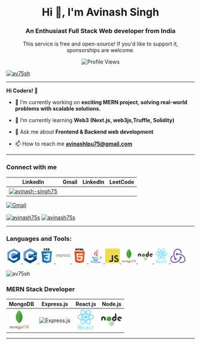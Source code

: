 <h1 align="center">Hi 👋, I'm Avinash Singh</h1>
<h3 align="center">An Enthusiast Full Stack Web developer from India</h3>

<p align="center">
  This service is free and open-source! If you'd like to support it, sponsorships are welcome.
</p>

<p align="center">
    <img src="https://img.shields.io/badge/INT__MIN-Profile%20View-blue?style=for-the-badge&labelColor=blue&color=gray" alt="Profile Views" />
</p>

<p align="left"> <a href="https://github.com/ryo-ma/github-profile-trophy"><img src="https://github-profile-trophy.vercel.app/?username=av75sh" alt="av75sh" /></a> </p>

---

**Hi Coders! 👋**
- 🔭 I’m currently working on **exciting MERN project, solving real-world problems with scalable solutions.**

- 🌱 I’m currently learning **Web3 (Next.js, web3js,Truffle, Solidity)**

- 💬 Ask me about **Frontend & Backend web development**

- 📫 How to reach me **avinashlpu75@gmail.com**

---


### Connect with me

| LinkedIn | Gmail | LinkedIn | LeetCode |
|----------|-------|----------|---------|
|<a href="https://linkedin.com/in/avinash-singh75" target="blank"><img align="center" src="https://raw.githubusercontent.com/rahuldkjain/github-profile-readme-generator/master/src/images/icons/Social/linked-in-alt.svg" alt="avinash-singh75" height="30" width="40" /></a>
<a href="mailto:avinashlpu75@gmail.com" target="blank"><img align="center" src="https://static.vecteezy.com/system/resources/previews/020/964/377/original/gmail-mail-icon-for-web-design-free-png.png" alt="Gmail" height="55" width="55" />

<a href="https://instagram.com/avinash75s" target="blank"><img align="center" src="https://raw.githubusercontent.com/rahuldkjain/github-profile-readme-generator/master/src/images/icons/Social/instagram.svg" alt="avinash75s" height="30" width="40" /></a>
<a href="https://www.leetcode.com/avinash75s" target="blank"><img align="center" src="https://raw.githubusercontent.com/rahuldkjain/github-profile-readme-generator/master/src/images/icons/Social/leet-code.svg" alt="avinash75s" height="30" width="40" /></a>

---


<h3 align="left">Languages and Tools:</h3>
<p align="left"> <a href="https://www.cprogramming.com/" target="_blank" rel="noreferrer"> <img src="https://raw.githubusercontent.com/devicons/devicon/master/icons/c/c-original.svg" alt="c" width="40" height="40"/> </a> <a href="https://www.w3schools.com/cpp/" target="_blank" rel="noreferrer"> <img src="https://raw.githubusercontent.com/devicons/devicon/master/icons/cplusplus/cplusplus-original.svg" alt="cplusplus" width="40" height="40"/> </a> <a href="https://www.w3schools.com/css/" target="_blank" rel="noreferrer"> <img src="https://raw.githubusercontent.com/devicons/devicon/master/icons/css3/css3-original-wordmark.svg" alt="css3" width="40" height="40"/> </a> <a href="https://expressjs.com" target="_blank" rel="noreferrer"> <img src="https://raw.githubusercontent.com/devicons/devicon/master/icons/express/express-original-wordmark.svg" alt="express" width="40" height="40"/> </a> <a href="https://www.w3.org/html/" target="_blank" rel="noreferrer"> <img src="https://raw.githubusercontent.com/devicons/devicon/master/icons/html5/html5-original-wordmark.svg" alt="html5" width="40" height="40"/> </a> <a href="https://www.java.com" target="_blank" rel="noreferrer"> <img src="https://raw.githubusercontent.com/devicons/devicon/master/icons/java/java-original.svg" alt="java" width="40" height="40"/> </a> <a href="https://developer.mozilla.org/en-US/docs/Web/JavaScript" target="_blank" rel="noreferrer"> <img src="https://raw.githubusercontent.com/devicons/devicon/master/icons/javascript/javascript-original.svg" alt="javascript" width="40" height="40"/> </a> <a href="https://www.mongodb.com/" target="_blank" rel="noreferrer"> <img src="https://raw.githubusercontent.com/devicons/devicon/master/icons/mongodb/mongodb-original-wordmark.svg" alt="mongodb" width="40" height="40"/> </a> <a href="https://nodejs.org" target="_blank" rel="noreferrer"> <img src="https://raw.githubusercontent.com/devicons/devicon/master/icons/nodejs/nodejs-original-wordmark.svg" alt="nodejs" width="40" height="40"/> </a> <a href="https://reactjs.org/" target="_blank" rel="noreferrer"> <img src="https://raw.githubusercontent.com/devicons/devicon/master/icons/react/react-original-wordmark.svg" alt="react" width="40" height="40"/> </a> <a href="https://redux.js.org" target="_blank" rel="noreferrer"> <img src="https://raw.githubusercontent.com/devicons/devicon/master/icons/redux/redux-original.svg" alt="redux" width="40" height="40"/> </a> </p>

<p><img align="center" src="https://github-readme-stats.vercel.app/api/top-langs?username=av75sh&show_icons=true&locale=en&layout=compact" alt="av75sh" /></p>

### MERN Stack Developer
| MongoDB | Express.js | React.js | Node.js |
|---------|------------|----------|---------|
|<img src="https://raw.githubusercontent.com/devicons/devicon/master/icons/mongodb/mongodb-original-wordmark.svg" alt="MongoDB" width="55" height="55"/>|<img src="https://vectorified.com/images/express-js-icon-20.png" alt="Express.js" width="55" height="55"/>|<img src="https://raw.githubusercontent.com/devicons/devicon/master/icons/react/react-original-wordmark.svg" alt="React.js" width="55" height="55"/>|<img src="https://github.com/devicons/devicon/blob/master/icons/nodejs/nodejs-original-wordmark.svg" title="Node.js" alt="Node.js" width="55" height="55"/>|

---
